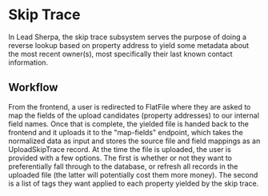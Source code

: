 Skip Trace
==========

In Lead Sherpa, the skip trace subsystem serves the purpose of doing a reverse
lookup based on property address to yield some metadata about the most recent
owner(s), most specifically their last known contact information.

Workflow
--------

From the frontend, a user is redirected to FlatFile where they are asked to map
the fields of the upload candidates (property addresses) to our internal field
names.  Once that is complete, the yielded file is handed back to the frontend
and it uploads it to the "map-fields" endpoint, which takes the normalized data
as input and stores the source file and field mappings as an UploadSkipTrace
record.  At the time the file is uploaded, the user is provided with a few
options.  The first is whether or not they want to preferentially fall through
to the database, or refresh all records in the uploaded file (the latter will
potentially cost them more money).  The second is a list of tags they want
applied to each property yielded by the skip trace.
